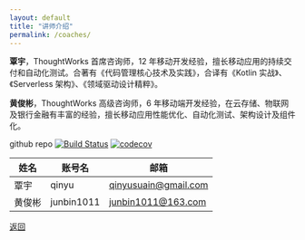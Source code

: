 ```yaml
---
layout: default
title: "讲师介绍"
permalink: /coaches/
---
```


**覃宇**，ThoughtWorks 首席咨询师，12 年移动开发经验，擅长移动应用的持续交付和自动化测试。合著有《代码管理核心技术及实践》，合译有《Kotlin 实战》、《Serverless 架构》、《领域驱动设计精粹》。

**黄俊彬**，ThoughtWorks 高级咨询师，6 年移动端开发经验，在云存储、物联网及银行金融有丰富的经验，擅长移动应用性能优化、自动化测试、架构设计及组件化。


github repo
[![Build Status](https://travis-ci.org/CAC-0pp0/CACOreo.svg?branch=master)](https://travis-ci.org/CAC-0pp0/CACOreo)
[![codecov](https://codecov.io/gh/CAC-0pp0/CACOreo/branch/master/graph/badge.svg)](https://codecov.io/gh/CAC-0pp0/CACOreo)

|姓名|账号名|邮箱|
|--|--|--|
|覃宇|qinyu|qinyusuain@gmail.com|
|黄俊彬|junbin1011|junbin1011@163.com|


[返回](./index.md)

